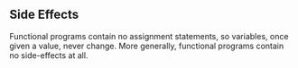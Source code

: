 ##  Side Effects

Functional programs contain no assignment statements, so variables, once given a value, never change.
More generally, functional programs contain no side-effects at all.
